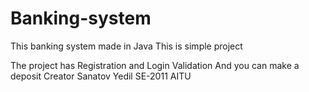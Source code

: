 # Banking-system

This banking system made in Java
This is simple project

The project has
Registration and Login
Validation
And you can make a deposit
Сreator
Sanatov Yedil SE-2011
AITU
